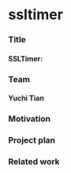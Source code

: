 # ssltimer

### Title
#### SSLTimer:

### Team
#### Yuchi Tian

### Motivation

### Project plan

### Related work
